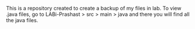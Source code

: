 This is a repository created to create a backup of my files in lab.
To view .java files, go to LABi-Prashast > src > main > java 
and there you will find all the java files.
